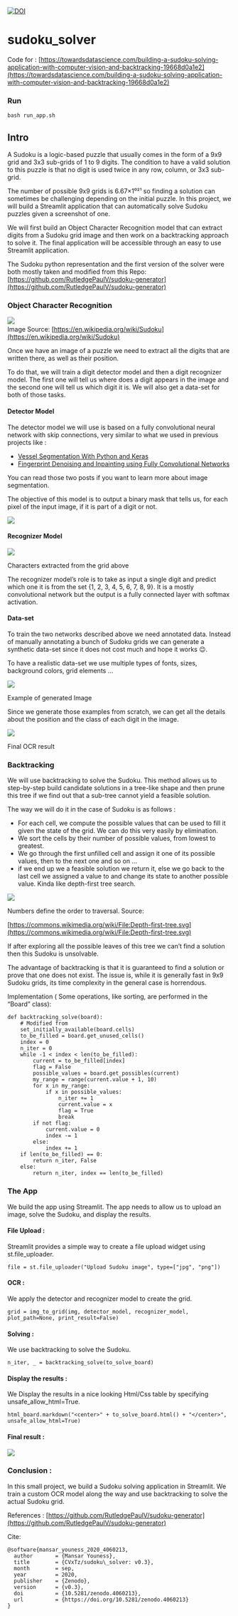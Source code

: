 

[![DOI](https://zenodo.org/badge/259007650.svg)](https://zenodo.org/badge/latestdoi/259007650)

# sudoku_solver
Code for : [https://towardsdatascience.com/building-a-sudoku-solving-application-with-computer-vision-and-backtracking-19668d0a1e2](https://towardsdatascience.com/building-a-sudoku-solving-application-with-computer-vision-and-backtracking-19668d0a1e2)

### Run
```
bash run_app.sh
```

## Intro

A Sudoku is a logic-based puzzle that usually comes in the form of a 9x9 grid
and 3x3 sub-grids of 1 to 9 digits. The condition to have a valid solution to
this puzzle is that no digit is used twice in any row, column, or 3x3 sub-grid.

The number of possible 9x9 grids is 6.67×1⁰²¹ so finding a solution can
sometimes be challenging depending on the initial puzzle. In this project, we
will build a Streamlit application that can automatically solve Sudoku puzzles
given a screenshot of one.

We will first build an Object Character Recognition model that can extract
digits from a Sudoku grid image and then work on a backtracking approach to
solve it. The final application will be accessible through an easy to use
Streamlit application.

The Sudoku python representation and the first version of the solver were both
mostly taken and modified from this Repo:
[https://github.com/RutledgePaulV/sudoku-generator](https://github.com/RutledgePaulV/sudoku-generator)

### Object Character Recognition

![](https://cdn-images-1.medium.com/max/800/1*-oZUiyeOi3y-qYChxuxtGQ.png)
<span class="figcaption_hack">  
Image Source:
[https://en.wikipedia.org/wiki/Sudoku](https://en.wikipedia.org/wiki/Sudoku)</span>

Once we have an image of a puzzle we need to extract all the digits that are
written there, as well as their position.

To do that, we will train a digit detector model and then a digit recognizer
model. The first one will tell us where does a digit appears in the image and
the second one will tell us which digit it is. We will also get a data-set for
both of those tasks.

#### Detector Model

The detector model we will use is based on a fully convolutional neural network
with skip connections, very similar to what we used in previous projects like :

* [Vessel Segmentation With Python and
Keras](https://towardsdatascience.com/vessel-segmentation-with-python-and-keras-722f9fb71b21)
* [Fingerprint Denoising and Inpainting using Fully Convolutional
Networks](https://towardsdatascience.com/fingerprint-denoising-and-inpainting-using-fully-convolutional-networks-e24714c3233)

You can read those two posts if you want to learn more about image segmentation.

The objective of this model is to output a binary mask that tells us, for each
pixel of the input image, if it is part of a digit or not.

![](https://cdn-images-1.medium.com/max/800/1*n0f4XJr4CQGZeC2k44-Yvw.png)

#### Recognizer Model

![](https://cdn-images-1.medium.com/max/800/1*CIYBsWqBNv9C9skKILFCLA.png)

<span class="figcaption_hack">Characters extracted from the grid above</span>

The recognizer model’s role is to take as input a single digit and predict which
one it is from the set {1, 2, 3, 4, 5, 6, 7, 8, 9}. It is a mostly convolutional
network but the output is a fully connected layer with softmax activation.

#### Data-set

To train the two networks described above we need annotated data. Instead of
manually annotating a bunch of Sudoku grids we can generate a synthetic data-set
since it does not cost much and hope it works 😉.

To have a realistic data-set we use multiple types of fonts, sizes, background
colors, grid elements …

![](https://cdn-images-1.medium.com/max/800/1*cXmWQWiVwx779lm9EKfYig.png)

<span class="figcaption_hack">Example of generated Image</span>

Since we generate those examples from scratch, we can get all the details about
the position and the class of each digit in the image.

![](https://cdn-images-1.medium.com/max/800/1*CfQT1X4cxMK1eqnJq8ZbbA.png)

<span class="figcaption_hack">Final OCR result</span>

### Backtracking

We will use backtracking to solve the Sudoku. This method allows us to
step-by-step build candidate solutions in a tree-like shape and then prune this
tree if we find out that a sub-tree cannot yield a feasible solution.

The way we will do it in the case of Sudoku is as follows :

* For each cell, we compute the possible values that can be used to fill it given
the state of the grid. We can do this very easily by elimination.
* We sort the cells by their number of possible values, from lowest to greatest.
* We go through the first unfilled cell and assign it one of its possible values,
then to the next one and so on …
* if we end up we a feasible solution we return it, else we go back to the last
cell we assigned a value to and change its state to another possible value.
Kinda like depth-first tree search.

![](https://cdn-images-1.medium.com/max/800/1*SEoISyrZa_RexSPhmt2w_A.png)

<span class="figcaption_hack">Numbers define the order to traversal. Source:

[https://commons.wikimedia.org/wiki/File:Depth-first-tree.svg](https://commons.wikimedia.org/wiki/File:Depth-first-tree.svg)</span>

If after exploring all the possible leaves of this tree we can’t find a solution
then this Sudoku is unsolvable.

The advantage of backtracking is that it is guaranteed to find a solution or
prove that one does not exist. The issue is, while it is generally fast in 9x9
Sudoku grids, its time complexity in the general case is horrendous.

Implementation ( Some operations, like sorting, are performed in the “Board”
class):

    def backtracking_solve(board):
        # Modified from 
        set_initially_available(board.cells)
        to_be_filled = board.get_unused_cells()
        index = 0
        n_iter = 0
        while -1 < index < len(to_be_filled):
            current = to_be_filled[index]
            flag = False
            possible_values = board.get_possibles(current)
            my_range = range(current.value + 1, 10)
            for x in my_range:
                if x in possible_values:
                    n_iter += 1
                    current.value = x
                    flag = True
                    break
            if not flag:
                current.value = 0
                index -= 1
            else:
                index += 1
        if len(to_be_filled) == 0:
            return n_iter, False
        else:
            return n_iter, index == len(to_be_filled)

### The App

We build the app using Streamlit. The app needs to allow us to upload an image,
solve the Sudoku, and display the results.

#### File Upload :

Streamlit provides a simple way to create a file upload widget using
st.file_uploader.

    file = st.file_uploader("Upload Sudoku image", type=["jpg", "png"])

#### OCR :

We apply the detector and recognizer model to create the grid.

    grid = img_to_grid(img, detector_model, recognizer_model, plot_path=None, print_result=False)

#### Solving :

We use backtracking to solve the Sudoku.

    n_iter, _ = backtracking_solve(to_solve_board)

#### Display the results :

We Display the results in a nice looking Html/Css table by specifying
unsafe_allow_html=True.

    html_board.markdown("<center>" + to_solve_board.html() + "</center>", unsafe_allow_html=True)

#### Final result :

![](https://cdn-images-1.medium.com/max/2560/1*v1bArKhF6rA0KvMxRfUg1g.png)

### Conclusion :

In this small project, we build a Sudoku solving application in Streamlit. We
train a custom OCR model along the way and use backtracking to solve the actual
Sudoku grid.


References :
[https://github.com/RutledgePaulV/sudoku-generator](https://github.com/RutledgePaulV/sudoku-generator)

Cite:
```
@software{mansar_youness_2020_4060213,
  author       = {Mansar Youness},
  title        = {CVxTz/sudoku\_solver: v0.3},
  month        = sep,
  year         = 2020,
  publisher    = {Zenodo},
  version      = {v0.3},
  doi          = {10.5281/zenodo.4060213},
  url          = {https://doi.org/10.5281/zenodo.4060213}
}
```
